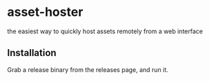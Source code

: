 # asset-hoster
the easiest way to quickly host assets remotely from a web interface

## Installation
Grab a release binary from the releases page, and run it.
